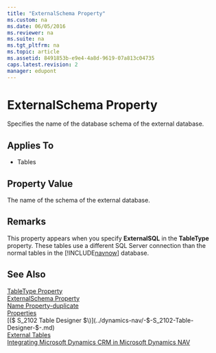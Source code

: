 ```yaml
---
title: "ExternalSchema Property"
ms.custom: na
ms.date: 06/05/2016
ms.reviewer: na
ms.suite: na
ms.tgt_pltfrm: na
ms.topic: article
ms.assetid: 8491853b-e9e4-4a8d-9619-07a813c04735
caps.latest.revision: 2
manager: edupont
---
```

# ExternalSchema Property
Specifies the name of the database schema of the external database.  
  
## Applies To  
  
-   Tables  
  
## Property Value  
 The name of the schema of the external database.  
  
## Remarks  
 This property appears when you specify **ExternalSQL** in the **TableType** property. These tables use a different SQL Server connection than the normal tables in the [!INCLUDE[navnow](../dynamics-nav/includes/navnow_md.md)] database.  
  
## See Also  
 [TableType Property](../dynamics-nav/TableType-Property.md)   
 [ExternalSchema Property](../dynamics-nav/ExternalSchema-Property.md)   
 [Name Property\-duplicate](../dynamics-nav/Name-Property-duplicate.md)   
 [Properties](../dynamics-nav/Properties.md)   
 [\($ S\_2102 Table Designer $\)](../dynamics-nav/-$-S_2102-Table-Designer-$-.md)   
 [External Tables](../dynamics-nav/External-Tables.md)   
 [Integrating Microsoft Dynamics CRM in Microsoft Dynamics NAV](../Topic/Integrating%20Microsoft%20Dynamics%20CRM%20in%20Microsoft%20Dynamics%20NAV.md)